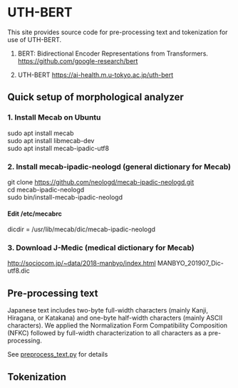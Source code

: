 # UTH-BERT
This site provides source code for pre-processing text and tokenization for use of UTH-BERT.<br>

1. BERT: Bidirectional Encoder Representations from Transformers.<br>
https://github.com/google-research/bert<br>

2. UTH-BERT
https://ai-health.m.u-tokyo.ac.jp/uth-bert<br>

## Quick setup of morphological analyzer

### 1. Install Mecab on Ubuntu 

sudo apt install mecab<br>
sudo apt install libmecab-dev<br>
sudo apt install mecab-ipadic-utf8<br>

### 2. Install mecab-ipadic-neologd (general dictionary for Mecab)

git clone https://github.com/neologd/mecab-ipadic-neologd.git<br>
cd mecab-ipadic-neologd<br>
sudo bin/install-mecab-ipadic-neologd<br>

#### Edit /etc/mecabrc<br>
dicdir = /usr/lib/mecab/dic/mecab-ipadic-neologd<br>

###  3. Download J-Medic (medical dictionary for Mecab)

http://sociocom.jp/~data/2018-manbyo/index.html
MANBYO_201907_Dic-utf8.dic

## Pre-processing text

Japanese text includes two-byte full-width characters (mainly Kanji, Hiragana, or Katakana) and one-byte half-width characters (mainly ASCII characters). We applied the Normalization Form Compatibility Composition (NFKC) followed by full-width characterization to all characters as a pre-processing.<br>

See [preprocess_text.py](https://github.com/jinseikenai/uth-bert/blob/master/preprocess_text.py) for details<br>
 
## Tokenization

